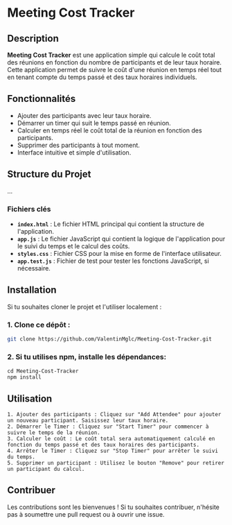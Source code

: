 # Meeting Cost Tracker

## Description

**Meeting Cost Tracker** est une application simple qui calcule le coût total des réunions en fonction du nombre de participants et de leur taux horaire. Cette application permet de suivre le coût d'une réunion en temps réel tout en tenant compte du temps passé et des taux horaires individuels.

## Fonctionnalités

- Ajouter des participants avec leur taux horaire.
- Démarrer un timer qui suit le temps passé en réunion.
- Calculer en temps réel le coût total de la réunion en fonction des participants.
- Supprimer des participants à tout moment.
- Interface intuitive et simple d'utilisation.

## Structure du Projet

...

### Fichiers clés

- **`index.html`** : Le fichier HTML principal qui contient la structure de l'application.
- **`app.js`** : Le fichier JavaScript qui contient la logique de l'application pour le suivi du temps et le calcul des coûts.
- **`styles.css`** : Fichier CSS pour la mise en forme de l'interface utilisateur.
- **`app.test.js`** : Fichier de test pour tester les fonctions JavaScript, si nécessaire.

## Installation

Si tu souhaites cloner le projet et l'utiliser localement :

### 1. Clone ce dépôt :
   ```bash
   git clone https://github.com/ValentinMglc/Meeting-Cost-Tracker.git
   ```
### 2. Si tu utilises npm, installe les dépendances:
   ```
   cd Meeting-Cost-Tracker
   npm install
   ```

## Utilisation

    1. Ajouter des participants : Cliquez sur "Add Attendee" pour ajouter un nouveau participant. Saisissez leur taux horaire.
    2. Démarrer le Timer : Cliquez sur "Start Timer" pour commencer à suivre le temps de la réunion.
    3. Calculer le coût : Le coût total sera automatiquement calculé en fonction du temps passé et des taux horaires des participants.
    4. Arrêter le Timer : Cliquez sur "Stop Timer" pour arrêter le suivi du temps.
    5. Supprimer un participant : Utilisez le bouton "Remove" pour retirer un participant du calcul.

## Contribuer

Les contributions sont les bienvenues ! Si tu souhaites contribuer, n'hésite pas à soumettre une pull request ou à ouvrir une issue.
